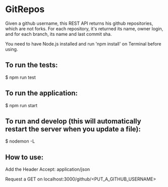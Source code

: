 # GitRepos

Given a github username, this REST API returns his github repositories, which are not forks. For each repository, it's returned its name, owner login, and for each branch, its name and last commit sha.

You need to have Node.js installed and run 'npm install' on Terminal before using.

## To run the tests:
$ npm run test

## To run the application:
$ npm run start

## To run and develop (this will automatically restart the server when you update a file):
$ nodemon -L

## How to use:
Add the Header Accept: application/json

Request a GET on localhost:3000/github/<PUT_A_GITHUB_USERNAME>
